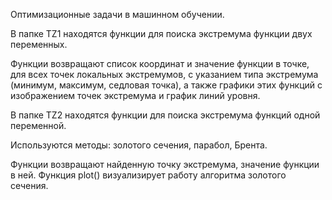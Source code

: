 Оптимизационные задачи в машинном обучении. 


В папке TZ1 находятся функции для поиска экстремума функции двух переменных. 

Функции возвращают список координат и значение функции в точке, для всех точек локальных экстремумов,
с указанием типа экстремума (минимум, максимум, седловая точка), а также графики этих функций с изображением точек экстремума и график линий уровня.

В папке TZ2 находятся функции для поиска экстремума функций одной переменной. 

Используются методы: золотого сечения, парабол, Брента. 
                     
Функции возвращают найденную точку экстремума, значение функции в ней. 
Функция plot() визуализирует работу алгоритма золотого сечения. 
